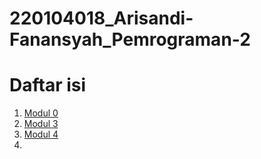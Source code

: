 # 220104018_Arisandi-Fanansyah_Pemrograman-2

# Daftar isi

1. [Modul 0](https://github.com/Arisandi-Fanansyah/20104018_Arisandi-Fanansyah_Modul-0/blob/main/README.md)
2. [Modul 3]()
3. [Modul 4]()
4. 
